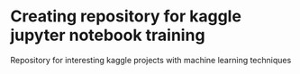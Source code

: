 # Creating repository for kaggle jupyter notebook training 
Repository for interesting kaggle projects with machine learning techniques

